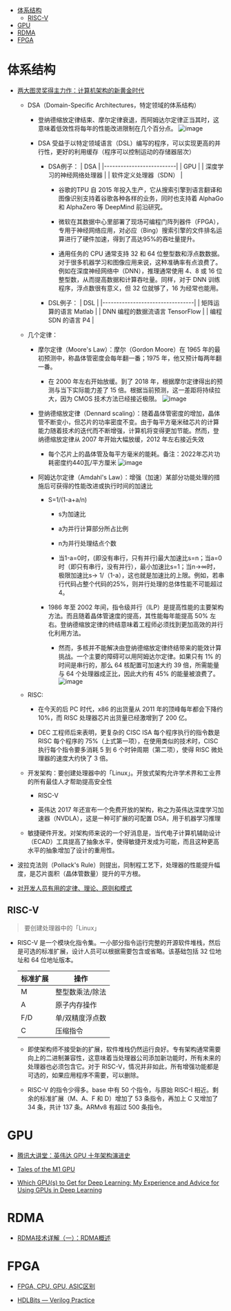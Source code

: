 <!-- vim-markdown-toc GFM -->

* [体系结构](#体系结构)
    * [RISC-V](#risc-v)
* [GPU](#gpu)
* [RDMA](#rdma)
* [FPGA](#fpga)

<!-- vim-markdown-toc -->

# 体系结构

- [两大图灵奖得主力作：计算机架构的新黄金时代](https://zhuanlan.zhihu.com/p/477346109)

    - DSA（Domain-Specific Architectures，特定领域的体系结构）

        - 登纳德缩放定律结束、摩尔定律衰退，而阿姆达尔定律正当其时，这意味着低效性将每年的性能改进限制在几个百分点。
            ![image](./Pictures/architecture/Moore's-law-整型程序的性能提升.avif)

        - DSA 受益于以特定领域语言（DSL）编写的程序，可以实现更高的并行性，更好的利用缓存（程序可以控制运动的存储器层次）

            - DSA例子：
                | DSA                      |
                |--------------------------|
                | GPU                      |
                | 深度学习的神经网络处理器 |
                | 软件定义处理器（SDN）    |

                - 谷歌的TPU 自 2015 年投入生产，它从搜索引擎到语言翻译和图像识别支持着谷歌各种各样的业务，同时也支持着 AlphaGo 和 AlphaZero 等 DeepMind 前沿研究。

                - 微软在其数据中心里部署了现场可编程门阵列器件（FPGA），专用于神经网络应用，对必应（Bing）搜索引擎的文件排名运算进行了硬件加速，得到了高达95%的吞吐量提升。

                - 通用任务的 CPU 通常支持 32 和 64 位整型数和浮点数数据。对于很多机器学习和图像应用来说，这种准确率有点浪费了。例如在深度神经网络中（DNN），推理通常使用 4、8 或 16 位整型数，从而提高数据和计算吞吐量。同样，对于 DNN 训练程序，浮点数很有意义，但 32 位就够了，16 为经常也能用。

            - DSL例子：
                | DSL                             |
                |---------------------------------|
                | 矩阵运算的语言 Matlab           |
                | DNN 编程的数据流语言 TensorFlow |
                | 编程 SDN 的语言 P4              |

    - 几个定律：

        - 摩尔定律（Moore's Law）：摩尔（Gordon Moore）在 1965 年的最初预测中，称晶体管密度会每年翻一番；1975 年，他又预计每两年翻一番。

            - 在 2000 年左右开始放缓。到了 2018 年，根据摩尔定律得出的预测与当下实际能力差了 15 倍。根据当前预测，这一差距将持续拉大，因为 CMOS 技术方法已经接近极限。
            ![image](./Pictures/architecture/Moore's-law.avif)

        - 登纳德缩放定律（Dennard scaling）：随着晶体管密度的增加，晶体管不断变小，但芯片的功率密度不变。由于每平方毫米硅芯片的计算能力随着技术的迭代而不断增强，计算机将变得更加节能。然而，登纳德缩放定律从 2007 年开始大幅放缓，2012 年左右接近失效

            - 每个芯片上的晶体管及每平方毫米的能耗。备注：2022年芯片功耗密度约440瓦/平方厘米
            ![image](./Pictures/architecture/Dennard-law.avif)

        - 阿姆达尔定律（Amdahl's Law）：增强（加速）某部分功能处理的措施后可获得的性能改进或执行时间的加速比
            - S=1/(1-a+a/n)
                - s为加速比
                - a为并行计算部分所占比例
                - n为并行处理结点个数

                - 当1-a=0时，(即没有串行，只有并行)最大加速比s=n；当a=0时（即只有串行，没有并行），最小加速比s=1；当n→∞时，极限加速比s→ 1/（1-a），这也就是加速比的上限。例如，若串行代码占整个代码的25%，则并行处理的总体性能不可能超过4。

            - 1986 年至 2002 年间，指令级并行（ILP）是提高性能的主要架构方法。而且随着晶体管速度的提高，其性能每年能提高 50% 左右。登纳德缩放定律的终结意味着工程师必须找到更加高效的并行化利用方法。

                - 然而，多核并不能解决由登纳德缩放定律终结带来的能效计算挑战。一个主要的障碍可以用阿姆达尔定律。如果只有 1% 的时间是串行的，那么 64 核配置可加速大约 39 倍，所需能量与 64 个处理器成正比，因此大约有 45% 的能量被浪费了。
                ![image](./Pictures/architecture/Dennard-law1.avif)

    - RISC:

        - 在今天的后 PC 时代，x86 的出货量从 2011 年的顶峰每年都会下降约 10%，而 RISC 处理器芯片出货量已经激增到了 200 亿。

        - DEC 工程师后来表明，更复杂的 CISC ISA 每个程序执行的指令数是 RISC 每个程序的 75%（上式第一项），在使用类似的技术时，CISC 执行每个指令要多消耗 5 到 6 个时钟周期（第二项），使得 RISC 微处理器的速度大约快了 3 倍。

    - 开发架构：要创建处理器中的「Linux」。开放式架构允许学术界和工业界的所有最佳人才帮助提高安全性

        - RISC-V

        - 英伟达 2017 年还宣布一个免费开放的架构，称之为英伟达深度学习加速器（NVDLA），这是一种可扩展的可配置 DSA，用于机器学习推理

    - 敏捷硬件开发。对架构师来说的一个好消息是，当代电子计算机辅助设计（ECAD）工具提高了抽象水平，使得敏捷开发成为可能，而且这种更高水平的抽象增加了设计的重用性。

-  波拉克法则（Pollack's Rule）则提出，同制程工艺下，处理器的性能提升幅度，是芯片面积（晶体管数量）提升的平方根。

- [对开发人员有用的定律、理论、原则和模式](https://github.com/nusr/hacker-laws-zh)

## RISC-V

> 要创建处理器中的「Linux」

- RISC-V 是一个模块化指令集。一小部分指令运行完整的开源软件堆栈，然后是可选的标准扩展，设计人员可以根据需要包含或省略。该基础包括 32 位地址和 64 位地址版本。

    | 标准扩展 | 操作            |
    |----------|-----------------|
    | M        | 整型数乘法/除法 |
    | A        | 原子内存操作    |
    | F/D      | 单/双精度浮点数 |
    | C        | 压缩指令        |

    - 即使架构师不接受新的扩展，软件堆栈仍然运行良好。专有架构通常需要向上的二进制兼容性，这意味着当处理器公司添加新功能时，所有未来的处理器也必须包含它。对于 RISC-V，情况并非如此，所有增强功能都是可选的，如果应用程序不需要，可以删除。

    - RISC-V 的指令少得多。base 中有 50 个指令，与原始 RISC-I 相近。剩余的标准扩展（M、A、F 和 D）增加了 53 条指令，再加上 C 又增加了 34 条，共计 137 条。ARMv8 有超过 500 条指令。

# GPU

- [腾讯大讲堂：英伟达 GPU 十年架构演进史](https://cloud.tencent.com/developer/article/1891497?areaSource=&traceId=)

- [Tales of the M1 GPU](https://asahilinux.org/2022/11/tales-of-the-m1-gpu/)

- [Which GPU(s) to Get for Deep Learning: My Experience and Advice for Using GPUs in Deep Learning](https://timdettmers.com/2023/01/30/which-gpu-for-deep-learning/)

# RDMA

- [RDMA技术详解（一）：RDMA概述](https://zhuanlan.zhihu.com/p/55142557)

# FPGA

- [FPGA, CPU, GPU, ASIC区别]()

- [HDLBits — Verilog Practice](https://hdlbits.01xz.net/wiki/Main_Page)
